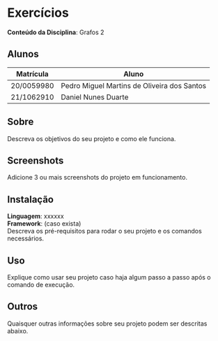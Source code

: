 # Exercícios

**Conteúdo da Disciplina**: Grafos 2<br>

## Alunos

|Matrícula | Aluno |
| -- | -- |
| 20/0059980  |  Pedro Miguel Martins de Oliveira dos Santos |
| 21/1062910  |  Daniel Nunes Duarte |

## Sobre 

Descreva os objetivos do seu projeto e como ele funciona.

## Screenshots

Adicione 3 ou mais screenshots do projeto em funcionamento.

## Instalação

**Linguagem**: xxxxxx<br>
**Framework**: (caso exista)<br>
Descreva os pré-requisitos para rodar o seu projeto e os comandos necessários.

## Uso

Explique como usar seu projeto caso haja algum passo a passo após o comando de execução.

## Outros

Quaisquer outras informações sobre seu projeto podem ser descritas abaixo.

